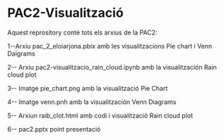 # PAC2-Visualització
Aquest reprository conté tots  els arxius de la PAC2:

1--Arxiu pac_2_eloiarjona.pbix amb les visualitzacions Pie chart i Venn Daigrams

2-- Arxiu pac2-visualitzacio_rain_cloud.ipynb amb la visualitzación Rain cloud plot

3-- Imatge pie_chart.png amb la visualització Pie Chart

4-- Imatge venn.pnh amb la visualitzación Venn Diagrams

5-- Arxiun raib_clot.html amb codi i visualització Rain cloud plot

6-- pac2.pptx point presentació
